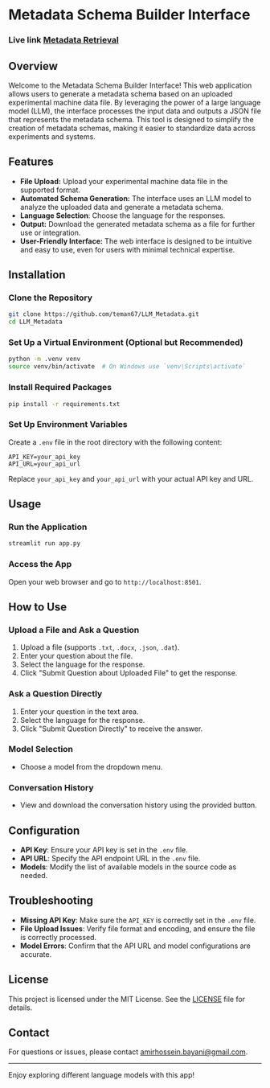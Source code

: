 # Metadata Schema Builder Interface

### Live link [Metadata Retrieval](https://llm-metadata-9be4a58fb16b.herokuapp.com/)


## Overview

Welcome to the Metadata Schema Builder Interface! This web application allows users to generate a metadata schema based on an uploaded experimental machine data file. By leveraging the power of a large language model (LLM), the interface processes the input data and outputs a JSON file that represents the metadata schema. This tool is designed to simplify the creation of metadata schemas, making it easier to standardize data across experiments and systems.

## Features

- **File Upload:** Upload your experimental machine data file in the supported format.
- **Automated Schema Generation:** The interface uses an LLM model to analyze the uploaded data and generate a metadata schema.
- **Language Selection**: Choose the language for the responses.
- **Output:** Download the generated metadata schema as a file for further use or integration.
- **User-Friendly Interface:** The web interface is designed to be intuitive and easy to use, even for users with minimal technical expertise.

## Installation

### Clone the Repository

```bash
git clone https://github.com/teman67/LLM_Metadata.git
cd LLM_Metadata
```

### Set Up a Virtual Environment (Optional but Recommended)

```bash
python -m .venv venv
source venv/bin/activate  # On Windows use `venv\Scripts\activate`
```

### Install Required Packages

```bash
pip install -r requirements.txt
```

### Set Up Environment Variables

Create a `.env` file in the root directory with the following content:

```env
API_KEY=your_api_key
API_URL=your_api_url
```

Replace `your_api_key` and `your_api_url` with your actual API key and URL.

## Usage

### Run the Application

```bash
streamlit run app.py
```

### Access the App

Open your web browser and go to `http://localhost:8501`.

## How to Use

### Upload a File and Ask a Question

1. Upload a file (supports `.txt`, `.docx`, `.json`, `.dat`).
2. Enter your question about the file.
3. Select the language for the response.
4. Click "Submit Question about Uploaded File" to get the response.

### Ask a Question Directly

1. Enter your question in the text area.
2. Select the language for the response.
3. Click "Submit Question Directly" to receive the answer.

### Model Selection

- Choose a model from the dropdown menu.

### Conversation History

- View and download the conversation history using the provided button.

## Configuration

- **API Key**: Ensure your API key is set in the `.env` file.
- **API URL**: Specify the API endpoint URL in the `.env` file.
- **Models**: Modify the list of available models in the source code as needed.

## Troubleshooting

- **Missing API Key**: Make sure the `API_KEY` is correctly set in the `.env` file.
- **File Upload Issues**: Verify file format and encoding, and ensure the file is correctly processed.
- **Model Errors**: Confirm that the API URL and model configurations are accurate.

## License

This project is licensed under the MIT License. See the [LICENSE](LICENSE) file for details.

## Contact

For questions or issues, please contact [amirhossein.bayani@gmail.com](mailto:amirhossein.bayani@gmail.com).

---

Enjoy exploring different language models with this app!
